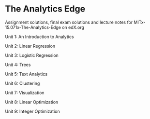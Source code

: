 # The Analytics Edge

Assignment solutions, final exam solutions and lecture notes for MITx-15.071x-The-Analytics-Edge on edX.org

Unit 1: An Introduction to Analytics

Unit 2: Linear Regression 

Unit 3: Logistic Regression 

Unit 4: Trees 

Unit 5: Text Analytics 

Unit 6: Clustering 

Unit 7: Visualization 

Unit 8: Linear Optimization 

Unit 9: Integer Optimization
 
